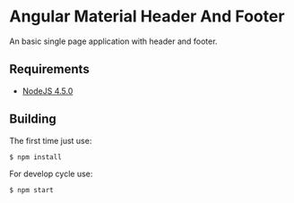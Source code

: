 # Angular Material Header And Footer

An basic single page application with header and footer.

## Requirements

- [NodeJS 4.5.0](https://nodejs.org/)

## Building

The first time just use:

`$ npm install`

For develop cycle use:

`$ npm start`

